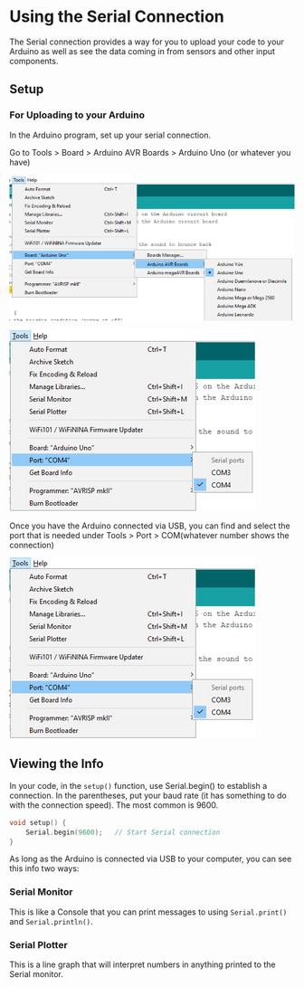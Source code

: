 # Using the Serial Connection

The Serial connection provides a way for you to upload your code to your Arduino as well as see the data coming in from sensors and other input components.

## Setup

### For Uploading to your Arduino

In the Arduino program, set up your serial connection.

Go to Tools > Board > Arduino AVR Boards > Arduino Uno (or whatever you have)

![](<../../.gitbook/assets/image (501).png>)

![](<../../.gitbook/assets/image (502).png>)

Once you have the Arduino connected via USB, you can find and select the port that is needed under Tools >  Port > COM(whatever number shows the connection)

![](<../../.gitbook/assets/image (503).png>)

## Viewing the Info

In your code, in the `setup()` function, use Serial.begin() to establish a connection. In the parentheses, put your baud rate (it has something to do with the connection speed). The most common is 9600.

```cpp
void setup() {
    Serial.begin(9600);   // Start Serial connection
}
```

As long as the Arduino is connected via USB to your computer, you can see this info two ways:

### Serial Monitor

This is like a Console that you can print messages to using `Serial.print()` and `Serial.println()`.

### Serial Plotter

This is a line graph that will interpret numbers in anything printed to the Serial monitor.
